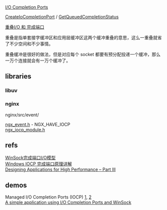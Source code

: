[I/O Completion Ports](https://docs.microsoft.com/zh-cn/windows/desktop/FileIO/i-o-completion-ports)  

[CreateIoCompletionPort](https://docs.microsoft.com/zh-cn/windows/desktop/FileIO/createiocompletionport) / [GetQueuedCompletionStatus](https://msdn.microsoft.com/en-us/library/windows/desktop/aa364986(v=vs.85).aspx)  

[重叠I/O 和 完成端口](https://yq.aliyun.com/articles/567517/)  

重叠是指单套接字缓冲区和应用层缓冲区这两个缓冲重叠的意思，这么一重叠就省了不少空间和不少事情。

重叠缓冲是很好的做法，但是对应每个 socket 都要有预分配投递一个缓冲，那么一万个连接就会有一万个缓冲了。

## libraries

### libuv

### nginx

nginx/src/event/

[ngx_event.h](https://github.com/nginx/nginx/blob/master/src/event/ngx_event.h)  - NGX_HAVE_IOCP  
[ngx_iocp_module.h](https://github.com/nginx/nginx/blob/master/src/event/modules/ngx_iocp_module.h)  

## refs

[WinSock完成端口I/O模型](https://blog.csdn.net/phunxm/article/details/5085944)  
[Windows IOCP 完成端口原理详解](https://blog.csdn.net/tgxallen/article/details/77428539)  
[Designing Applications for High Performance – Part III](https://blogs.technet.microsoft.com/winserverperformance/2008/06/25/designing-applications-for-high-performance-part-iii-2/)  

## demos

Managed I/O Completion Ports (IOCP) [1](https://www.codeproject.com/Articles/10280/Managed-I-O-Completion-Ports-IOCP), [2](https://www.codeproject.com/Articles/11609/Managed-I-O-Completion-Ports-IOCP-Part-2)  
[A simple application using I/O Completion Ports and WinSock](http://www.codeproject.com/KB/IP/SimpleIOCPApp.aspx)  
